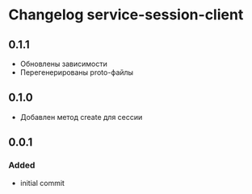 # Changelog service-session-client

## 0.1.1
  - Обновлены зависимости
  - Перегенерированы proto-файлы

## 0.1.0
  - Добавлен метод create для сессии

## 0.0.1
### Added
  - initial commit
